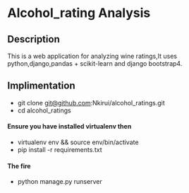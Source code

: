 # Alcohol_rating Analysis

## Description
This is a web application for analyzing wine ratings,It uses python,django,pandas + scikit-learn and django bootstrap4.

## Implimentation

* git clone git@github.com:Nkirui/alcohol_ratings.git
* cd alcohol_ratings

####  Ensure you have installed virtualenv **then** 

* virtualenv env && source env/bin/activate
* pip install -r requirements.txt

#### The fire
* python manage.py runserver


